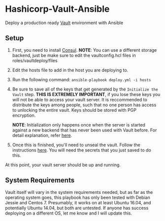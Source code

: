 # Hashicorp-Vault-Ansible
Deploy a production ready [Vault](https://www.vaultproject.io) environment with Ansible

## Setup
1) First, you need to install [Consul](https://www.consul.io/).
__NOTE__: You can use a different storage backend, just be make sure to edit the vaultconfig.hcl files in roles/vaultdeploy/files
2) Edit the hosts file to add in the host you are deploying to.
3) Run the following command: `ansible-playbook deploy.yml -i hosts`
4) Be sure to save all of the keys that get generated by the `Initialize the Vault` step. __THIS IS EXTREMELY IMPORTANT__, if you lose these keys you will not be able to access your vault server. It is reccommended to distribute the keys among people, such that no one person has access to unlocking the entire vault. Keys should be stored with PGP encryption.

    __NOTE__: Initialization only happens once when the server is started against a new backend that has never been used with Vault before. For detail explanation, refer [here](https://www.vaultproject.io/intro/getting-started/deploy.html#initializing-the-vault).
5) Once this is finished, you'll need to unseal the vault. Follow the instructions [here](https://www.vaultproject.io/intro/getting-started/deploy.html#seal-unseal). You will need the secrets that you just saved to do this.

At this point, your vault server should be up and running.

## System Requirements
Vault itself will vary in the system requirements needed, but as far as the operating system goes, this playbook has only been tested with Debian Jessie and Centos 7. Presumably, it works on at least Ubuntu 16.04, and potentially Ubuntu 14.04, but both are untested. If anyone has success deploying on a different OS, let me know and I will update this.
